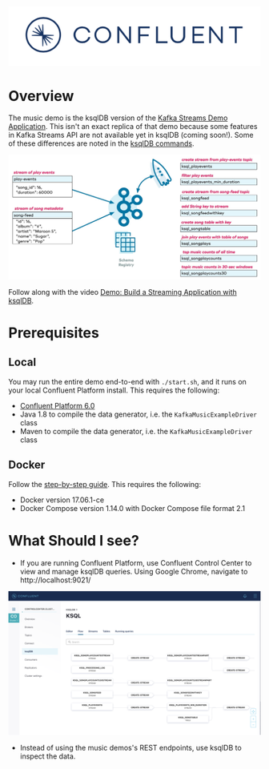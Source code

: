 ![image](../images/confluent-logo-300-2.png)

# Overview

The music demo is the ksqlDB version of the [Kafka Streams Demo Application](https://docs.confluent.io/current/streams/kafka-streams-examples/docs/index.html?utm_source=github&utm_medium=demo&utm_campaign=ch.examples_type.community_content.music).
This isn't an exact replica of that demo because some features in Kafka Streams API are not available yet in ksqlDB (coming soon!).
Some of these differences are noted in the [ksqlDB commands](statements.sql).

![image](images/ksql-music-demo-overview.jpg)

Follow along with the video [Demo: Build a Streaming Application with ksqlDB](https://www.youtube.com/watch?v=ExEWJVjj-RA).

# Prerequisites

## Local

You may run the entire demo end-to-end with `./start.sh`, and it runs on your local Confluent Platform install.  This requires the following:

* [Confluent Platform 6.0](https://www.confluent.io/download/?utm_source=github&utm_medium=demo&utm_campaign=ch.examples_type.community_content.music)
* Java 1.8 to compile the data generator, i.e. the `KafkaMusicExampleDriver` class
* Maven to compile the data generator, i.e. the `KafkaMusicExampleDriver` class

## Docker

Follow the [step-by-step guide](live-coding-ksql-music.adoc). This requires the following:

* Docker version 17.06.1-ce
* Docker Compose version 1.14.0 with Docker Compose file format 2.1

# What Should I see?

* If you are running Confluent Platform, use Confluent Control Center to view and manage ksqlDB queries.  Using Google Chrome, navigate to http://localhost:9021/

![image](images/ksql-flow.png)

* Instead of using the music demos's REST endpoints, use ksqlDB to inspect the data.
